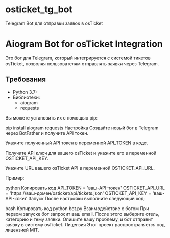 # osticket_tg_bot
Telegram Bot для отправки заявок в osTicket
# Aiogram Bot for osTicket Integration

Это бот для Telegram, который интегрируется с системой тикетов osTicket, позволяя пользователям отправлять заявки через Telegram.

## Требования

- Python 3.7+
- Библиотеки:
  - aiogram
  - requests

Вы можете установить их с помощью pip:


pip install aiogram requests
Настройка
Создайте новый бот в Telegram через BotFather и получите API токен.

Укажите полученный API токен в переменной API_TOKEN в коде.

Получите API ключ для вашего osTicket и укажите его в переменной OSTICKET_API_KEY.

Укажите URL вашего osTicket API в переменной OSTICKET_API_URL.

Пример:

python
Копировать код
API_TOKEN = 'ваш-API-токен'
OSTICKET_API_URL = 'https://ваш-домен/osticket/api/tickets.json'
OSTICKET_API_KEY = 'ваш-API-ключ'
Запуск
После настройки выполните следующий код:

bash
Копировать код
python bot.py
Взаимодействие с ботом
При первом запуске бот запросит ваш email.
После этого выберите отель, категорию и тему заявки.
Опишите вашу проблему, и бот отправит заявку в систему osTicket.
Лицензия
Этот проект распространяется под лицензией MIT.

